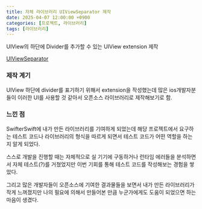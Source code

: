 ```yaml
---
title: 자체 라이브러리 UIViewSeparator 제작
date: 2025-04-07 12:00:00 +0900
categories: [프로젝트, 라이브러리]
tags: [라이브러리]
---
```




UIView의 하단에 Divider를 추가할 수 있는 UIView extension 제작

[UIViewSeparator](https://github.com/SsangG77/UIViewSeparator)

### 제작 계기

UIView 하단에 divider를 표기하기 위해서 extension을 작성했는데 많은 ios개발자분들이 이러한 UI를 사용할 것 같아서 오픈소스 라이브러리로 제작해보기로 함.

### 느낀 점

SwifterSwift에 내가 만든 라이브러리를 기여하게 되었는데 해당 프로젝트에서 요구하는 테스트 코드나 라이브러리의 형식을 따르게 되면서 테스트 코드가 어떤 역할을 하는지 알게 되었다.

스스로 개발을 진행할 때는 자체적으로 실 기기에 구동하거나 런타임 에러들을 분석하면서 자체 테스트(?)를 거쳤었지만 이번 기회를 통해 테스트 코드를 작성해보는 경험을 쌓았다.

그리고 많은 개발자들이 오픈소스에 기여한 결과물들을 보면서 내가 만든 라이브러리가 작게 느껴졌지만 나의 필요에 의해서 만들어본 만큼 누군가에게도 도움이 되었으면 하는 마음이 생겼다.
